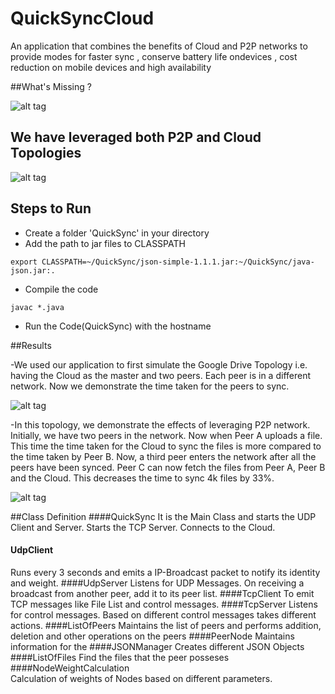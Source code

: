 # QuickSyncCloud 
An application that combines the benefits of Cloud and P2P networks to provide modes for faster sync , conserve battery life ondevices , cost reduction on mobile devices and high availability

##What's Missing ?

![alt tag](https://github.com/vish1562/QuickSync/blob/master/img/GD%2BBittorent.png)

## We have leveraged both P2P and Cloud Topologies

![alt tag](https://github.com/vish1562/QuickSync/blob/master/img/P2P.png)

## Steps to Run

- Create a folder 'QuickSync' in your directory
- Add the path to jar files to CLASSPATH

``export CLASSPATH=~/QuickSync/json-simple-1.1.1.jar:~/QuickSync/java-json.jar:.``
- Compile the code

``javac *.java``

- Run the Code(QuickSync) with the hostname 

##Results

-We used our application to first simulate the Google Drive Topology i.e. having the Cloud as the master and two peers. Each peer is in a different network. Now we demonstrate the time taken for the peers to sync.  

![alt tag](https://github.com/vish1562/QuickSync/blob/master/img/Topo.png)

-In this topology, we demonstrate the effects of leveraging P2P network.  Initially, we have two peers in the network. Now when Peer A uploads a file. This time the time taken for the Cloud to sync the files is more compared to the time taken by Peer B.  Now, a third peer enters the network after all the peers have been synced.  Peer C can now fetch the files from Peer A, Peer B and the Cloud. This decreases the time to sync 4k files by 33%. 

![alt tag](https://github.com/vish1562/QuickSync/blob/master/img/Topo2.png)

##Class Definition
####QuickSync
It is the Main Class and starts the UDP Client and Server.  Starts the TCP Server. Connects to the Cloud.
####	UdpClient	
Runs every 3 seconds and emits a IP-Broadcast packet to notify its identity and weight.
####UdpServer
Listens for UDP Messages. On receiving a broadcast from another peer, add it to its peer list.
####TcpClient
To emit TCP messages like File List and control messages.
####TcpServer
Listens for control messages. Based on different control messages takes different actions.
####ListOfPeers
Maintains the list of peers and performs addition, deletion and other operations on the peers
####PeerNode
Maintains information for the 
####JSONManager
Creates different JSON Objects
####ListOfFiles	
Find the files that the peer posseses
####NodeWeightCalculation	
Calculation of weights of Nodes based on different parameters.
